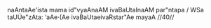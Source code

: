 naAntaAe'ista mama id"vyaAnaAM ivaBaUtaInaAM par"ntapa /
WSa taUÚe"zAta: ‘aAe·(Ae ivaBaUtaeivaRstar"Ae mayaA //40//